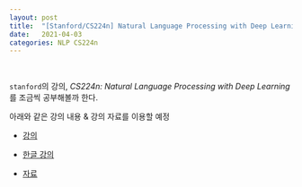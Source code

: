 ```yaml
---
layout: post
title:  "[Stanford/CS224n] Natural Language Processing with Deep Learning"
date:   2021-04-03
categories: NLP CS224n 
---
```


<br>

`stanford`의 강의, *CS224n: Natural Language Processing with Deep Learning*를 조금씩 공부해볼까 한다.


아래와 같은 강의 내용 & 강의 자료를 이용할 예정


- [강의](https://www.youtube.com/watch?v=8rXD5-xhemo&list=PLoROMvodv4rOhcuXMZkNm7j3fVwBBY42z)

- [한글 강의](https://www.youtube.com/watch?v=9woiID8QzbE&list=PLetSlH8YjIfVdobI2IkAQnNTb1Bt5Ji9U)

- [자료 ](https://web.stanford.edu/class/archive/cs/cs224n/cs224n.1194/)

<br>
